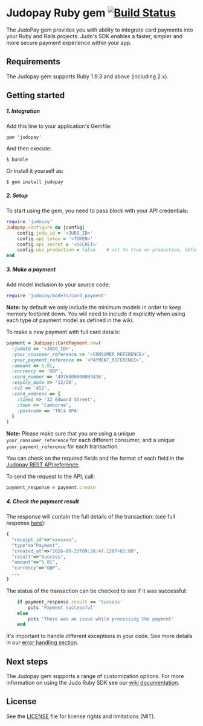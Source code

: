 # Judopay Ruby gem [![Build Status](https://travis-ci.org/Judopay/Judo-Ruby.svg?branch=master)](https://travis-ci.org/Judopay/Judo-Ruby)
The JudoPay gem provides you with ability to integrate card payments into your Ruby and Rails projects. Judo's SDK enables a faster, simpler and more secure payment experience within your app.


## Requirements
The Judopay gem supports Ruby 1.9.3 and above (including 2.x).

## Getting started
##### 1. Integration
Add this line to your application's Gemfile:

	gem 'judopay'

And then execute:

	$ bundle

Or install it yourself as:

	$ gem install judopay

##### 2. Setup
To start using the gem, you need to pass block with your API credentials:
```ruby
require 'judopay'
Judopay.configure do |config|
	config.judo_id = '<JUDO_ID>'
	config.api_token = '<TOKEN>'
	config.api_secret = '<SECRET>'
	config.use_production = false    # set to true on production, defaults to false which is the sandbox
end
```

##### 3. Make a payment
Add model inclusion to your source code:
```ruby
require 'judopay/models/card_payment'
```
**Note:** by default we only include the minimum models in order to keep memory footprint down. You will need to include it explicitly when using each type of payment model as defined in the wiki.

To make a new payment with full card details:
```ruby
payment = Judopay::CardPayment.new(
  :judoId => '<JUDO_ID>',
  :your_consumer_reference => '<CONSUMER_REFERENCE>',
  :your_payment_reference => '<PAYMENT_REFERENCE>',
  :amount => 5.01,
  :currency => 'GBP',
  :card_number => '4976000000003436',
  :expiry_date => '12/20',
  :cv2 => '452',
  :card_address => {
    :line1 => '32 Edward Street',
    :town => 'Camborne',
    :postcode => 'TR14 8PA'
  }
)
```
**Note:** Please make sure that you are using a unique `your_consumer_reference` for each different consumer, and a unique `your_payment_reference` for each transaction.

You can check on the required fields and the format of each field in the [Judopay REST API reference](https://www.judopay.com/docs/version-52/api/restful-api/#post-card-payment).

To send the request to the API, call:
```ruby
payment_response = payment.create
```

##### 4. Check the payment result
The response will contain the full details of the transaction: (see full response [here](https://www.judopay.com/docs/v5/api-reference/restful-api/#post-card-payment)):
```ruby
{
  "receipt_id"=>"xxxxxxx",
  "type"=>"Payment",
  "created_at"=>"2016-09-23T09:28:47.1207+01:00",
  "result"=>"Success",
  "amount"=>"5.01",
  "currency"=>"GBP",
  ...
}
```
The status of the transaction can be checked to see if it was successful:
```ruby
    if payment_response.result == 'Success'
        puts 'Payment successful'
    else
        puts 'There was an issue while processing the payment'
    end
```

It's important to handle different exceptions in your code. See more details in our [error handling section](https://github.com/JudoPay/RubySdk/wiki/Error-handling). 

## Next steps
The Judopay gem supports a range of customization options. For more information on using the Judo Ruby SDK see our [wiki documentation](https://github.com/JudoPay/RubySdk/wiki). 

## License
See the [LICENSE](https://github.com/JudoPay/RubySdk/blob/master/LICENSE.txt) file for license rights and limitations (MIT).
